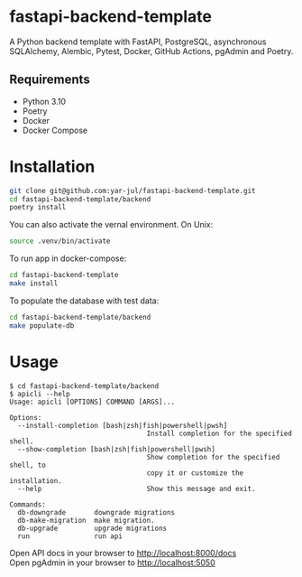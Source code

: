 # fastapi-backend-template

A Python backend template with FastAPI, PostgreSQL, asynchronous SQLAlchemy, Alembic, Pytest, Docker, GitHub Actions,
pgAdmin and Poetry.

## Requirements

- Python 3.10
- Poetry
- Docker
- Docker Compose

# Installation

```bash
git clone git@github.com:yar-jul/fastapi-backend-template.git
cd fastapi-backend-template/backend
poetry install
```

You can also activate the vernal environment. On Unix:

```bash
source .venv/bin/activate
```

To run app in docker-compose:

```bash
cd fastapi-backend-template
make install
```

To populate the database with test data:

```bash
cd fastapi-backend-template/backend
make populate-db
```

# Usage

<div class="termy">

```console
$ cd fastapi-backend-template/backend
$ apicli --help
Usage: apicli [OPTIONS] COMMAND [ARGS]...

Options:
  --install-completion [bash|zsh|fish|powershell|pwsh]
                                  Install completion for the specified shell.
  --show-completion [bash|zsh|fish|powershell|pwsh]
                                  Show completion for the specified shell, to
                                  copy it or customize the installation.
  --help                          Show this message and exit.

Commands:
  db-downgrade       downgrade migrations
  db-make-migration  make migration.
  db-upgrade         upgrade migrations
  run                run api
```

</div>

Open API docs in your browser to <http://localhost:8000/docs>  
Open pgAdmin in your browser to <http://localhost:5050>

